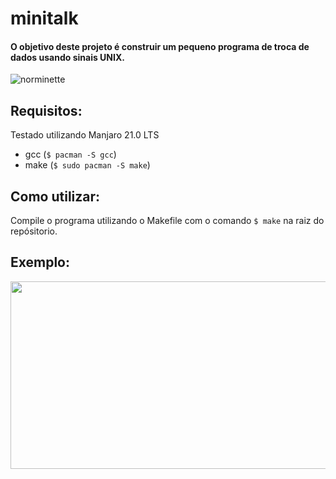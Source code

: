 # minitalk
#### O objetivo deste projeto é construir um pequeno programa de troca de dados usando sinais UNIX.
![norminette](https://github.com/andersonhsporto/ft-minitalk/workflows/norminette/badge.svg)

## Requisitos:
Testado utilizando Manjaro 21.0 LTS
* gcc (```$ pacman -S gcc```)
* make (```$ sudo pacman -S make```)

## Como utilizar:
Compile o programa utilizando o Makefile com o comando ```$ make``` na raiz do repósitorio.

## Exemplo:
<img src="https://github.com/andersonhsporto/ft-minitalk/blob/main/img/mini.gif" 
     width="800" 
     height="300" />
